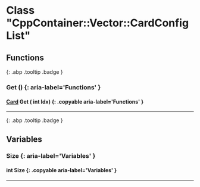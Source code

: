 # Class "CppContainer::Vector::CardConfigList"
## Functions
[ ](#){: .abp .tooltip .badge }
### Get () {: aria-label='Functions' }
#### [Card](../ItemConfig_Card) Get ( int Idx)  {: .copyable aria-label='Functions' }

___ 
[ ](#){: .abp .tooltip .badge }
## Variables
### Size {: aria-label='Variables' }
####  int Size  {: .copyable aria-label='Variables' }

___ 
